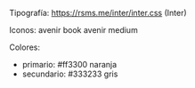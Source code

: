 Tipografía: https://rsms.me/inter/inter.css (Inter)

Iconos: avenir book
avenir medium

Colores:
 * primario: #ff3300 naranja
 * secundario: #333233 gris
